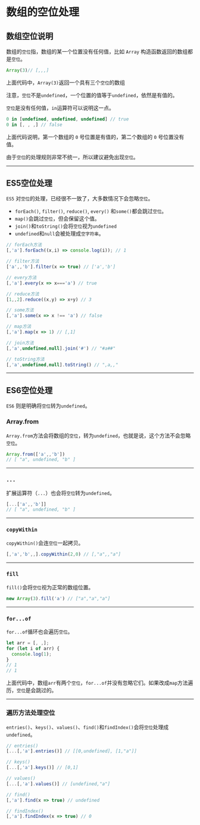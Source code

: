 # 数组的空位处理

## 数组空位说明

数组的`空位`指，数组的某一个位置没有任何值，比如 `Array` 构造函数返回的数组都是`空位`。

```javascript
Array(3)// [,,,]
```

上面代码中，`Array(3)`返回一个具有三个`空位`的数组

注意，`空位`不是`undefined`，一个位置的值等于`undefined`，依然是有值的。

`空位`是没有任何值，`in`运算符可以说明这一点。

```javascript
0 in [undefined, undefined, undefined] // true
0 in [, , ,] // false
```

上面代码说明，第一个数组的 `0` 号位置是有值的，第二个数组的 `0` 号位置没有值。

由于`空位`的处理规则非常不统一，所以建议避免出现`空位`。

---

## ES5空位处理

`ES5` 对`空位`的处理，已经很不一致了，大多数情况下会忽略`空位`。

- `forEach()`, `filter()`, `reduce()`, `every()` 和`some()`都会跳过`空位`。
- `map()`会跳过`空位`，但会保留这个值。
- `join()`和`toString()`会将`空位`视为`undefined`
- `undefined`和`null`会被处理成`空字符串`。

```javascript
// forEach方法
[,'a'].forEach((x,i) => console.log(i)); // 1

// filter方法
['a',,'b'].filter(x => true) // ['a','b']

// every方法
[,'a'].every(x => x==='a') // true

// reduce方法
[1,,2].reduce((x,y) => x+y) // 3

// some方法
[,'a'].some(x => x !== 'a') // false

// map方法
[,'a'].map(x => 1) // [,1]

// join方法
[,'a',undefined,null].join('#') // "#a##"

// toString方法
[,'a',undefined,null].toString() // ",a,,"
```

---

## ES6空位处理

`ES6` 则是明确将`空位`转为`undefined`。

### Array.from

`Array.from`方法会将数组的`空位`，转为`undefined`，也就是说，这个方法不会忽略`空位`。

```javascript
Array.from(['a',,'b'])
// [ "a", undefined, "b" ]
```

---

### `...`

扩展运算符（`...`）也会将`空位`转为`undefined`。

```javascript
[...['a',,'b']]
// [ "a", undefined, "b" ]
```

---

### `copyWithin`

`copyWithin()`会连`空位`一起拷贝。

```javascript
[,'a','b',,].copyWithin(2,0) // [,"a",,"a"]
```

---

### `fill`

`fill()`会将`空位`视为正常的数组位置。

```javascript
new Array(3).fill('a') // ["a","a","a"]
```

---

### `for...of`

`for...of`循环也会遍历`空位`。

```javascript
let arr = [, ,];
for (let i of arr) {
  console.log(1);
}
// 1
// 1
```
上面代码中，数组`arr`有两个`空位`，`for...of`并没有忽略它们。如果改成`map`方法遍历，`空位`是会跳过的。


---

### 遍历方法处理空位

`entries()`、`keys()`、`values()`、`find()`和`findIndex()`会将`空位`处理成`undefined`。

```javascript
// entries()
[...[,'a'].entries()] // [[0,undefined], [1,"a"]]

// keys()
[...[,'a'].keys()] // [0,1]

// values()
[...[,'a'].values()] // [undefined,"a"]

// find()
[,'a'].find(x => true) // undefined

// findIndex()
[,'a'].findIndex(x => true) // 0
```
